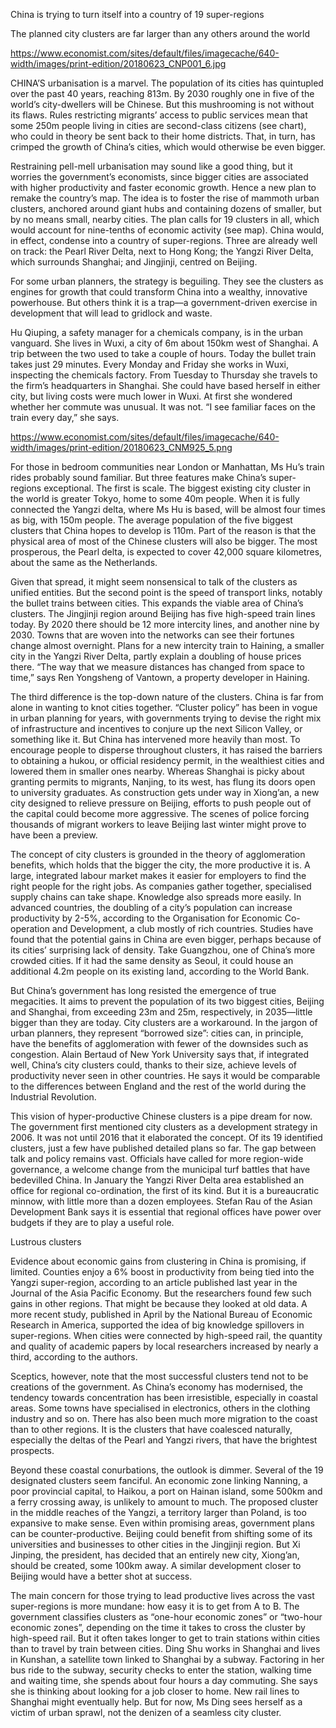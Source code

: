 China is trying to turn itself into a country of 19 super-regions


The planned city clusters are far larger than any others around the world


https://www.economist.com/sites/default/files/imagecache/640-width/images/print-edition/20180623_CNP001_6.jpg


CHINA’S urbanisation is a marvel. The population of its cities has quintupled over the past 40 years, reaching 813m. By 2030 roughly one in five of the world’s city-dwellers will be Chinese. But this mushrooming is not without its flaws. Rules restricting migrants’ access to public services mean that some 250m people living in cities are second-class citizens (see chart), who could in theory be sent back to their home districts. That, in turn, has crimped the growth of China’s cities, which would otherwise be even bigger.

Restraining pell-mell urbanisation may sound like a good thing, but it worries the government’s economists, since bigger cities are associated with higher productivity and faster economic growth. Hence a new plan to remake the country’s map. The idea is to foster the rise of mammoth urban clusters, anchored around giant hubs and containing dozens of smaller, but by no means small, nearby cities. The plan calls for 19 clusters in all, which would account for nine-tenths of economic activity (see map). China would, in effect, condense into a country of super-regions. Three are already well on track: the Pearl River Delta, next to Hong Kong; the Yangzi River Delta, which surrounds Shanghai; and Jingjinji, centred on Beijing.

For some urban planners, the strategy is beguiling. They see the clusters as engines for growth that could transform China into a wealthy, innovative powerhouse. But others think it is a trap—a government-driven exercise in development that will lead to gridlock and waste.

Hu Qiuping, a safety manager for a chemicals company, is in the urban vanguard. She lives in Wuxi, a city of 6m about 150km west of Shanghai. A trip between the two used to take a couple of hours. Today the bullet train takes just 29 minutes. Every Monday and Friday she works in Wuxi, inspecting the chemicals factory. From Tuesday to Thursday she travels to the firm’s headquarters in Shanghai. She could have based herself in either city, but living costs were much lower in Wuxi. At first she wondered whether her commute was unusual. It was not. “I see familiar faces on the train every day,” she says.

https://www.economist.com/sites/default/files/imagecache/640-width/images/print-edition/20180623_CNM925_5.png

For those in bedroom communities near London or Manhattan, Ms Hu’s train rides probably sound familiar. But three features make China’s super-regions exceptional. The first is scale. The biggest existing city cluster in the world is greater Tokyo, home to some 40m people. When it is fully connected the Yangzi delta, where Ms Hu is based, will be almost four times as big, with 150m people. The average population of the five biggest clusters that China hopes to develop is 110m. Part of the reason is that the physical area of most of the Chinese clusters will also be bigger. The most prosperous, the Pearl delta, is expected to cover 42,000 square kilometres, about the same as the Netherlands.

Given that spread, it might seem nonsensical to talk of the clusters as unified entities. But the second point is the speed of transport links, notably the bullet trains between cities. This expands the viable area of China’s clusters. The Jingjinji region around Beijing has five high-speed train lines today. By 2020 there should be 12 more intercity lines, and another nine by 2030. Towns that are woven into the networks can see their fortunes change almost overnight. Plans for a new intercity train to Haining, a smaller city in the Yangzi River Delta, partly explain a doubling of house prices there. “The way that we measure distances has changed from space to time,” says Ren Yongsheng of Vantown, a property developer in Haining.

The third difference is the top-down nature of the clusters. China is far from alone in wanting to knot cities together. “Cluster policy” has been in vogue in urban planning for years, with governments trying to devise the right mix of infrastructure and incentives to conjure up the next Silicon Valley, or something like it. But China has intervened more heavily than most. To encourage people to disperse throughout clusters, it has raised the barriers to obtaining a hukou, or official residency permit, in the wealthiest cities and lowered them in smaller ones nearby. Whereas Shanghai is picky about granting permits to migrants, Nanjing, to its west, has flung its doors open to university graduates. As construction gets under way in Xiong’an, a new city designed to relieve pressure on Beijing, efforts to push people out of the capital could become more aggressive. The scenes of police forcing thousands of migrant workers to leave Beijing last winter might prove to have been a preview.

The concept of city clusters is grounded in the theory of agglomeration benefits, which holds that the bigger the city, the more productive it is. A large, integrated labour market makes it easier for employers to find the right people for the right jobs. As companies gather together, specialised supply chains can take shape. Knowledge also spreads more easily. In advanced countries, the doubling of a city’s population can increase productivity by 2-5%, according to the Organisation for Economic Co-operation and Development, a club mostly of rich countries. Studies have found that the potential gains in China are even bigger, perhaps because of its cities’ surprising lack of density. Take Guangzhou, one of China’s more crowded cities. If it had the same density as Seoul, it could house an additional 4.2m people on its existing land, according to the World Bank.

But China’s government has long resisted the emergence of true megacities. It aims to prevent the population of its two biggest cities, Beijing and Shanghai, from exceeding 23m and 25m, respectively, in 2035—little bigger than they are today. City clusters are a workaround. In the jargon of urban planners, they represent “borrowed size”: cities can, in principle, have the benefits of agglomeration with fewer of the downsides such as congestion. Alain Bertaud of New York University says that, if integrated well, China’s city clusters could, thanks to their size, achieve levels of productivity never seen in other countries. He says it would be comparable to the differences between England and the rest of the world during the Industrial Revolution.

This vision of hyper-productive Chinese clusters is a pipe dream for now. The government first mentioned city clusters as a development strategy in 2006. It was not until 2016 that it elaborated the concept. Of its 19 identified clusters, just a few have published detailed plans so far. The gap between talk and policy remains vast. Officials have called for more region-wide governance, a welcome change from the municipal turf battles that have bedevilled China. In January the Yangzi River Delta area established an office for regional co-ordination, the first of its kind. But it is a bureaucratic minnow, with little more than a dozen employees. Stefan Rau of the Asian Development Bank says it is essential that regional offices have power over budgets if they are to play a useful role.

Lustrous clusters

Evidence about economic gains from clustering in China is promising, if limited. Counties enjoy a 6% boost in productivity from being tied into the Yangzi super-region, according to an article published last year in the Journal of the Asia Pacific Economy. But the researchers found few such gains in other regions. That might be because they looked at old data. A more recent study, published in April by the National Bureau of Economic Research in America, supported the idea of big knowledge spillovers in super-regions. When cities were connected by high-speed rail, the quantity and quality of academic papers by local researchers increased by nearly a third, according to the authors.

Sceptics, however, note that the most successful clusters tend not to be creations of the government. As China’s economy has modernised, the tendency towards concentration has been irresistible, especially in coastal areas. Some towns have specialised in electronics, others in the clothing industry and so on. There has also been much more migration to the coast than to other regions. It is the clusters that have coalesced naturally, especially the deltas of the Pearl and Yangzi rivers, that have the brightest prospects.

Beyond these coastal conurbations, the outlook is dimmer. Several of the 19 designated clusters seem fanciful. An economic zone linking Nanning, a poor provincial capital, to Haikou, a port on Hainan island, some 500km and a ferry crossing away, is unlikely to amount to much. The proposed cluster in the middle reaches of the Yangzi, a territory larger than Poland, is too expansive to make sense. Even within promising areas, government plans can be counter-productive. Beijing could benefit from shifting some of its universities and businesses to other cities in the Jingjinji region. But Xi Jinping, the president, has decided that an entirely new city, Xiong’an, should be created, some 100km away. A similar development closer to Beijing would have a better shot at success.

The main concern for those trying to lead productive lives across the vast super-regions is more mundane: how easy it is to get from A to B. The government classifies clusters as “one-hour economic zones” or “two-hour economic zones”, depending on the time it takes to cross the cluster by high-speed rail. But it often takes longer to get to train stations within cities than to travel by train between cities. Ding Shu works in Shanghai and lives in Kunshan, a satellite town linked to Shanghai by a subway. Factoring in her bus ride to the subway, security checks to enter the station, walking time and waiting time, she spends about four hours a day commuting. She says she is thinking about looking for a job closer to home. New rail lines to Shanghai might eventually help. But for now, Ms Ding sees herself as a victim of urban sprawl, not the denizen of a seamless city cluster.

